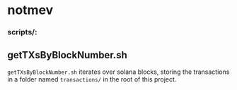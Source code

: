 # notmev


### scripts/:
## getTXsByBlockNumber.sh
`getTXsByBlockNumber.sh` iterates over solana blocks, storing the transactions in a folder named `transactions/` in the root of this project.

